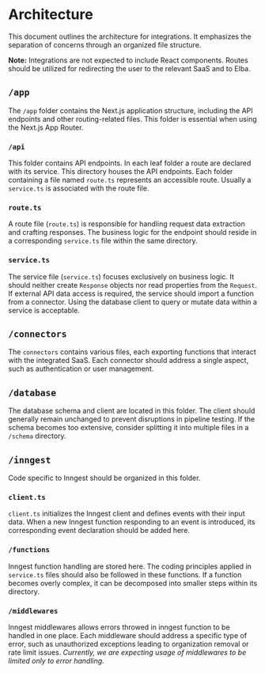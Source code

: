 # Architecture

This document outlines the architecture for integrations. It emphasizes the separation of concerns through an organized file structure.

**Note:** Integrations are not expected to include React components. Routes should be utilized for redirecting the user to the relevant SaaS and to Elba.

## `/app`

The `/app` folder contains the Next.js application structure, including the API endpoints and other routing-related files. This folder is essential when using the Next.js App Router.

### `/api`

This folder contains API endpoints. In each leaf folder a route are declared with its service.
This directory houses the API endpoints. Each folder containing a file named `route.ts` represents an accessible route. Usually a `service.ts` is associated with the route file.

### `route.ts`

A route file (`route.ts`) is responsible for handling request data extraction and crafting responses. The business logic for the endpoint should reside in a corresponding `service.ts` file within the same directory.

### `service.ts`

The service file (`service.ts`) focuses exclusively on business logic. It should neither create `Response` objects nor read properties from the `Request`. If external API data access is required, the service should import a function from a connector. Using the database client to query or mutate data within a service is acceptable.

## `/connectors`

The `connectors` contains various files, each exporting functions that interact with the integrated SaaS. Each connector should address a single aspect, such as authentication or user management.

## `/database`

The database schema and client are located in this folder. The client should generally remain unchanged to prevent disruptions in pipeline testing. If the schema becomes too extensive, consider splitting it into multiple files in a `/schema` directory.

## `/inngest`

Code specific to Inngest should be organized in this folder.

### `client.ts`

`client.ts` initializes the Inngest client and defines events with their input data. When a new Inngest function responding to an event is introduced, its corresponding event declaration should be added here.

### `/functions`

Inngest function handling are stored here. The coding principles applied in `service.ts` files should also be followed in these functions. If a function becomes overly complex, it can be decomposed into smaller steps within its directory.

### `/middlewares`

Inngest middlewares allows errors throwed in inngest function to be handled in one place. Each middleware should address a specific type of error, such as unauthorized exceptions leading to organization removal or rate limit issues.
_Currently, we are expecting usage of middlewares to be limited only to error handling._
